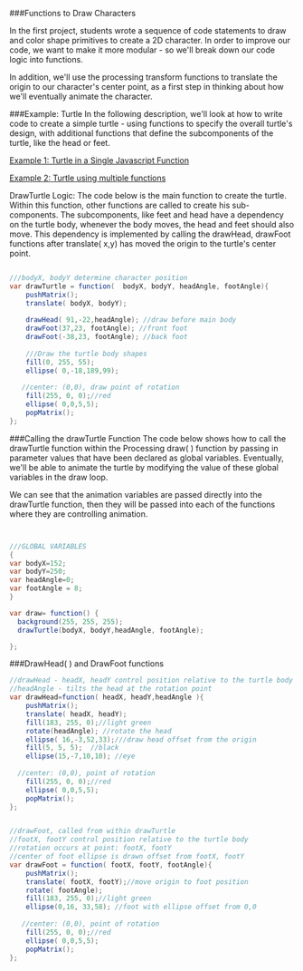 ###Functions to Draw Characters

In the first project, students wrote a sequence of code statements to draw and color shape primitives to create a 2D character.  In order to improve our code, we want to make it more modular - so we'll break down our code logic into functions.

In addition, we'll use the processing transform functions to translate the origin to our character's center point, as a first step in thinking about how we'll eventually animate the character.

###Example:  Turtle 
In the following description, we'll look at how to write code to create a simple turtle - using functions to specify the overall turtle's design, with additional functions that define the subcomponents of the turtle, like the head or feet.

[Example 1:  Turtle in a Single Javascript Function ](https://www.khanacademy.org/computer-programming/turtle_version1/6054458239942656)

[Example 2:  Turtle using multiple functions](https://www.khanacademy.org/computer-programming/turtle/5949969377984512)


DrawTurtle Logic: 
The code below is the main function to create the  turtle. Within this function, other functions are called to create his sub-components.  The subcomponents, like feet and head have a dependency on the turtle body, whenever the body moves, the head and feet should also move.  This dependency is implemented by calling the drawHead, drawFoot functions after translate( x,y) has moved the origin to the turtle's center point.

```java

///bodyX, bodyY determine character position
var drawTurtle = function(  bodyX, bodyY, headAngle, footAngle){
    pushMatrix();
    translate( bodyX, bodyY);
    
    drawHead( 91,-22,headAngle); //draw before main body
    drawFoot(37,23, footAngle); //front foot
    drawFoot(-38,23, footAngle); //back foot
    
    ///Draw the turtle body shapes
    fill(0, 255, 55);
    ellipse( 0,-18,189,99);
    
   //center: (0,0), draw point of rotation
    fill(255, 0, 0);//red 
    ellipse( 0,0,5,5);
    popMatrix();
};  

```

###Calling the drawTurtle Function
The code below shows how to call the drawTurtle function within the Processing draw( ) function by passing in parameter values that have been declared as global variables.  Eventually, we'll be able to animate the turtle by modifying the value of these global variables in the draw loop.

We can see that the animation variables are passed directly into the drawTurtle function, then they will be passed into each of the functions where they are controlling animation.

```java


///GLOBAL VARIABLES
{
var bodyX=152;
var bodyY=250;
var headAngle=0;
var footAngle = 8;
}

var draw= function() {
  background(255, 255, 255);
  drawTurtle(bodyX, bodyY,headAngle, footAngle);   

};

```

###DrawHead( ) and DrawFoot functions

```java
//drawHead - headX, headY control position relative to the turtle body
//headAngle - tilts the head at the rotation point
var drawHead=function( headX, headY,headAngle ){
    pushMatrix();
    translate( headX, headY);
    fill(183, 255, 0);//light green
    rotate(headAngle); //rotate the head
    ellipse( 16,-3,52,33);///draw head offset from the origin
    fill(5, 5, 5);  //black
    ellipse(15,-7,10,10); //eye
    
  //center: (0,0), point of rotation
    fill(255, 0, 0);//red
    ellipse( 0,0,5,5);
    popMatrix();
};


//drawFoot, called from within drawTurtle
//footX, footY control position relative to the turtle body
//rotation occurs at point: footX, footY
//center of foot ellipse is drawn offset from footX, footY 
var drawFoot = function( footX, footY, footAngle){
    pushMatrix();
    translate( footX, footY);//move origin to foot position
    rotate( footAngle);
    fill(183, 255, 0);//light green
    ellipse(0,16, 33,58); //foot with ellipse offset from 0,0
    
   //center: (0,0), point of rotation
    fill(255, 0, 0);//red
    ellipse( 0,0,5,5);
    popMatrix();
};




```